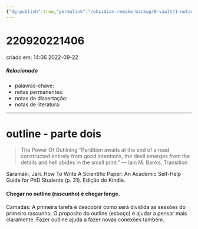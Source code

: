 ```yaml
---
{"dg-publish":true,"permalink":"/obsidian-remake-backup/0-vault/1-notas-literais/insight-pensamento-e-meditacao/220920221406/","dgHomeLink":true,"dgShowLocalGraph":true,"dgShowFileTree":true,"dgEnableSearch":true,"noteIcon":""}
---
```


# 220920221406
criado em: 14:06 2022-09-22

##### Relacionado
- palavras-chave: 
- notas permanentes: 
- notas de dissertação:
- notas de literatura: 

---
# outline - parte dois

>The Power Of Outlining 
>“Perdition awaits at the end of a road constructed entirely from good intentions, the devil emerges from the details and hell abides in the small print.” ― Iain M. Banks, Transition

Saramäki, Jari. How To Write A Scientific Paper: An Academic Self-Help Guide for PhD Students (p. 31). Edição do Kindle. 

#### Chegar no outline (rascunho) é chegar longe. 
Camadas: A primeira tarefa é descobrir como será dividida as sessões do primeiro rascunho. O proposito do outline (esboço) é ajudar a pensar mais claramente. Fazer outline ajuda a fazer novas conexões também.
